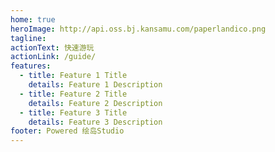 ```yaml
---
home: true
heroImage: http://api.oss.bj.kansamu.com/paperlandico.png
tagline:
actionText: 快速游玩
actionLink: /guide/
features:
  - title: Feature 1 Title
    details: Feature 1 Description
  - title: Feature 2 Title
    details: Feature 2 Description
  - title: Feature 3 Title
    details: Feature 3 Description
footer: Powered 绘岛Studio
---
```

